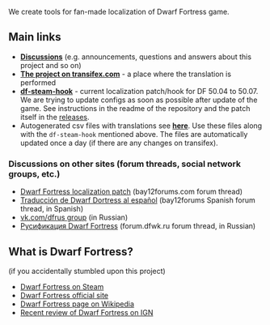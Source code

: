 We create tools for fan-made localization of Dwarf Fortress game.

## Main links

* **[Discussions](https://github.com/orgs/dfint/discussions)** (e.g. announcements, questions and answers about this project and so on)
* [**The project on transifex.com**](https://app.transifex.com/dwarf-fortress-translation/dwarf-fortress-steam) - a place where the translation is performed
* [**df-steam-hook**](https://github.com/dfint/df-steam-hook) - current localization patch/hook for DF 50.04 to 50.07. We are trying to update configs as soon as possible after update of the game.
  See instructions in the readme of the repository and the patch itself in the [releases](https://github.com/dfint/df-steam-hook/releases).
* Autogenerated csv files with translations see [**here**](https://github.com/dfint/autobuild/tree/main/translation_build). Use these files along with the `df-steam-hook` mentioned above. The files are automatically updated once a day (if there are any changes on transifex).

### Discussions on other sites (forum threads, social network groups, etc.)

* [Dwarf Fortress localization patch](http://www.bay12forums.com/smf/index.php?topic=108721.new#new) (bay12forums.com forum thread)
* [Traducción de Dwarf Dortress al español](http://www.bay12forums.com/smf/index.php?topic=156549.new#new) (bay12forums Spanish forum thread, in Spanish)
* [vk.com/dfrus group](https://vk.com/dfrus) (in Russian)
* [Русификация Dwarf Fortress](http://forum.dfwk.ru/index.php/topic,204.new.html#new) (forum.dfwk.ru forum thread, in Russian)

## What is Dwarf Fortress?

(if you accidentally stumbled upon this project)

* [Dwarf Fortress on Steam](https://store.steampowered.com/app/975370/Dwarf_Fortress/)
* [Dwarf Fortress official site](https://www.bay12games.com/dwarves/)
* [Dwarf Fortress page on Wikipedia](https://en.wikipedia.org/wiki/Dwarf_Fortress)
* [Recent review of Dwarf Fortress on IGN](https://www.ign.com/articles/dwarf-fortress-review)
